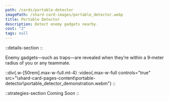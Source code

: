 ```yaml
---
path: /cards/portable-detector
imagePath: /shard-card-images/portable_detector.webp
title: Portable Detector
description: Detect enemy gadgets nearby.
cost: "2"
tags: null
---
```


::details-section
::

Enemy gadgets—such as traps—are revealed when they’re within a 9‑meter radius of you or any teammate.

::div{.w-[50rem].max-w-full.mt-4}
:video{.max-w-full controls="true" src="\shard-card-pages-content\portable-detector\portable_detector_demonstration.webm"}
::

::strategies-section
Coming Soon
::
